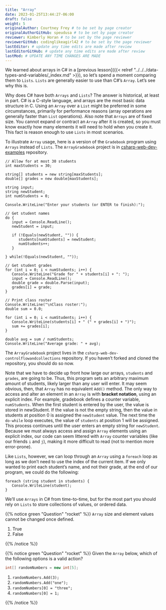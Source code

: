 ```yaml
---
title: "Array"
date: 2023-01-25T13:44:27-06:00
draft: false
weight: 5
originalAuthor: Courtney Frey # to be set by page creator
originalAuthorGitHub: speudusa # to be set by page creator
reviewer: Kimberly Horan # to be set by the page reviewer
reviewerGitHub: codinglikeagirl42 # to be set by the page reviewer
lastEditor: # update any time edits are made after review
lastEditorGitHub: # update any time edits are made after review
lastMod: # UPDATE ANY TIME CHANGES ARE MADE
---
```


We learned about arrays in C# in a [previous lesson]({{< relref "../../../data-types-and-variables/_index.md" >}}), so let’s spend a moment comparing them to `Lists`. 
`Lists` are generally easier to use than C#’s `Array`. Let’s see why this is.

Why does C# have both `Arrays` and `Lists`? The answer is historical, at least in part. C# is a C-style language, and arrays are the most basic data structure in C. 
Using an `Array` over a `List` might be preferred in some circumstances, primarily for performance reasons (array operations are generally faster than `List` operations). Also note that `Arrays` are of fixed size. You cannot expand or contract an `Array` after it is created, so you must know exactly how many elements it will need to hold when you create it. This fact is reason enough to use `Lists` in most scenarios.

To illustrate `Array` usage, here is a version of the `Gradebook` program using `Arrays` instead of `Lists`.  The `ArrayGradebook` project is in [csharp-web-dev-examples](https://github.com/LaunchCodeEducation/csharp-web-dev-examples) repository.


```csharp{linenos=table}
// Allow for at most 30 students
int maxStudents = 30;

string[] students = new string[maxStudents];
double[] grades = new double[maxStudents];

string input;
string newStudent;
int numStudents = 0;

Console.WriteLine("Enter your students (or ENTER to finish):");

// Get student names
do {
   input = Console.ReadLine();
   newStudent = input;

   if (!Equals(newStudent, "")) {
      students[numStudents] = newStudent;
      numStudents++;
   }

} while(!Equals(newStudent, ""));

// Get student grades
for (int i = 0; i < numStudents; i++) {
   Console.WriteLine("Grade for " + students[i] + ": ");
   input = Console.ReadLine();
   double grade = double.Parse(input);
   grades[i] = grade;
}

// Print class roster
Console.WriteLine("\nClass roster:");
double sum = 0.0;

for (int i = 0; i < numStudents; i++) {
   Console.WriteLine(students[i] + " (" + grades[i] + ")");
   sum += grades[i];
}

double avg = sum / numStudents;
Console.WriteLine("Average grade: " + avg);
```

The `ArrayGradebook` project lives in the `csharp-web-dev-controlflowandcollections` repository. If you haven’t forked and cloned the repository, you should do so now.

Note that we have to decide up front how large our arrays, `students` and `grades`, are going to be. Thus, this program sets an arbitrary maximum amount of students, likely larger than any user will enter. It may seem obvious, then, that `Array` has no equivalent `Add()` method. The only way to access and alter an element in an `Array` is with **bracket notation**, using an explicit index. For example, gradebook defines a counter variable, `numStudents`. When the first student is entered by the user, the value is stored in newStudent. If the value is not the empty string, then the value in students at position 0 is assigned the `newStudent` value. The next time the `do-while` loop executes, the value of `students` at position 1 will be assigned. This process continues until the user enters an empty string for `newStudent`. Because we must always access and assign `Array` elements using an explicit index, our code can seem littered with `Array` counter variables (like our friends `i` and `j`), making it more difficult to read (not to mention more error-prone).

Like `Lists`, however, we can loop through an `Array` using a `foreach` loop as long as we don’t need to use the index of the current item. If we only wanted to print each student’s name, and not their grade, at the end of our program, we could do the following:

```csharp{linenos=table}
foreach (string student in students) {
   Console.WriteLine(student);
}
```
We’ll use `Arrays` in C# from time-to-time, but for the most part you should rely on `Lists` to store collections of values, or ordered data.

{{% notice green "Question" "rocket" %}} 
`Array` size and element values cannot be changed once defined.
   1. True
   1. False
<!-- ans: True -->
{{% /notice %}}

{{% notice green "Question" "rocket" %}} 
Given the `Array` below, which of the following options is a valid action?

```csharp
int[] randomNumbers = new int[5];
```

   1. `randomNumbers.Add(3);`
   1. `randomNumbers.Add("one");`
   1. `randomNumbers[0] = "three";`
   1. `randomNumbers[0] = 1;`

<!-- ans: Omitting a break line from a switch statement. -->
{{% /notice %}}
